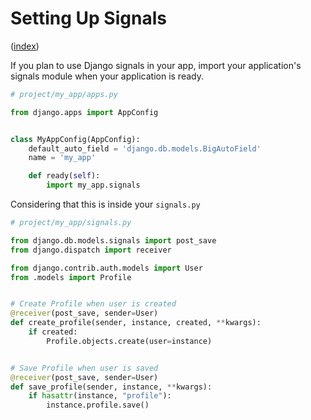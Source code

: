 # Setting Up Signals

([index](Index.md))

<!-- Content Goes here -->
If you plan to use Django signals in your app, import your application's signals module when your application is ready.

```python
# project/my_app/apps.py

from django.apps import AppConfig


class MyAppConfig(AppConfig):
    default_auto_field = 'django.db.models.BigAutoField'
    name = 'my_app'

    def ready(self):
        import my_app.signals
```

Considering that this is inside your `signals.py`

```python
# project/my_app/signals.py

from django.db.models.signals import post_save
from django.dispatch import receiver

from django.contrib.auth.models import User
from .models import Profile


# Create Profile when user is created
@receiver(post_save, sender=User)
def create_profile(sender, instance, created, **kwargs):
    if created:
        Profile.objects.create(user=instance)


# Save Profile when user is saved
@receiver(post_save, sender=User)
def save_profile(sender, instance, **kwargs):
    if hasattr(instance, "profile"):
        instance.profile.save()

```